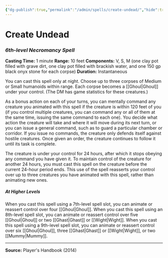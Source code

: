 ```yaml
---
{"dg-publish":true,"permalink":"/admin/spells/create-undead/","hide":true,"updated":"2025-08-11T11:53:29.347+01:00"}
---
```


# Create Undead
### *6th-level Necromancy Spell*
**Casting Time:** 1 minute
**Range:** 10 feet
**Components:** V, S, M (one clay pot filled with grave dirt, one clay pot filled with brackish water, and one 150 gp black onyx stone for each corpse)
**Duration:** Instantaneous

You can cast this spell only at night. Choose up to three corpses of Medium or Small humanoids within range. Each corpse becomes a [[Ghoul\|Ghoul]] under your control. (The DM has game statistics for these creatures.)

As a bonus action on each of your turns, you can mentally command any creature you animated with this spell if the creature is within 120 feet of you (if you control multiple creatures, you can command any or all of them at the same time, issuing the same command to each one). You decide what action the creature will take and where it will move during its next turn, or you can issue a general command, such as to guard a particular chamber or corridor. If you issue no commands, the creature only defends itself against hostile creatures. Once given an order, the creature continues to follow it until its task is complete.

The creature is under your control for 24 hours, after which it stops obeying any command you have given it. To maintain control of the creature for another 24 hours, you must cast this spell on the creature before the current 24-hour period ends. This use of the spell reasserts your control over up to three creatures you have animated with this spell, rather than animating new ones.

##### At Higher Levels
When you cast this spell using a 7th-level spell slot, you can animate or reassert control over four [[Ghoul\|Ghoul]]. When you cast this spell using an 8th-level spell slot, you can animate or reassert control over five [[Ghoul\|Ghoul]] or two [[Ghast\|Ghast]] or [[Wight\|Wight]]. When you cast this spell using a 9th-level spell slot, you can animate or reassert control over six [[Ghoul\|Ghoul]], three [[Ghast\|Ghast]] or [[Wight\|Wight]], or two [[Mummy\|Mummy]].

---
**Source:** Player's Handbook (2014)
